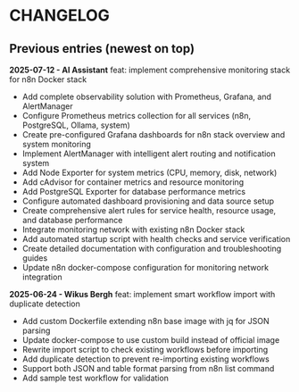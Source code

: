 # CHANGELOG

## Previous entries (newest on top)

**2025-07-12 - AI Assistant**
feat: implement comprehensive monitoring stack for n8n Docker stack
- Add complete observability solution with Prometheus, Grafana, and AlertManager
- Configure Prometheus metrics collection for all services (n8n, PostgreSQL, Ollama, system)
- Create pre-configured Grafana dashboards for n8n stack overview and system monitoring
- Implement AlertManager with intelligent alert routing and notification system
- Add Node Exporter for system metrics (CPU, memory, disk, network)
- Add cAdvisor for container metrics and resource monitoring
- Add PostgreSQL Exporter for database performance metrics
- Configure automated dashboard provisioning and data source setup
- Create comprehensive alert rules for service health, resource usage, and database performance
- Integrate monitoring network with existing n8n Docker stack
- Add automated startup script with health checks and service verification
- Create detailed documentation with configuration and troubleshooting guides
- Update n8n docker-compose configuration for monitoring network integration

**2025-06-24 - Wikus Bergh**
feat: implement smart workflow import with duplicate detection
- Add custom Dockerfile extending n8n base image with jq for JSON parsing
- Update docker-compose to use custom build instead of official image
- Rewrite import script to check existing workflows before importing
- Add duplicate detection to prevent re-importing existing workflows
- Support both JSON and table format parsing from n8n list command
- Add sample test workflow for validation

